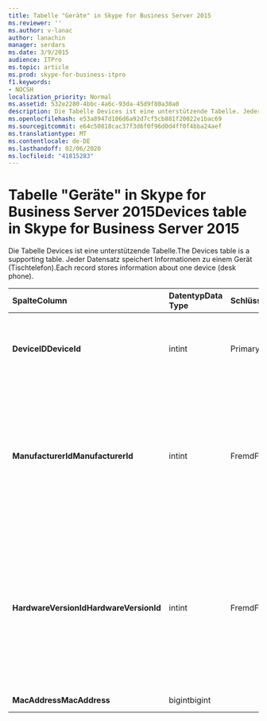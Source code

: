 ```yaml
---
title: Tabelle "Geräte" in Skype for Business Server 2015
ms.reviewer: ''
ms.author: v-lanac
author: lanachin
manager: serdars
ms.date: 3/9/2015
audience: ITPro
ms.topic: article
ms.prod: skype-for-business-itpro
f1.keywords:
- NOCSH
localization_priority: Normal
ms.assetid: 532e2280-4bbc-4a6c-93da-45d9f80a30a0
description: Die Tabelle Devices ist eine unterstützende Tabelle. Jeder Datensatz speichert Informationen zu einem Gerät (Tischtelefon).
ms.openlocfilehash: e53a8947d106d6a92d7cf5cb881f20022e1bac69
ms.sourcegitcommit: e64c50818cac37f3d6f0f96d0d4ff0f4bba24aef
ms.translationtype: MT
ms.contentlocale: de-DE
ms.lasthandoff: 02/06/2020
ms.locfileid: "41815283"
---
```

# <a name="devices-table-in-skype-for-business-server-2015"></a><span data-ttu-id="b4178-104">Tabelle "Geräte" in Skype for Business Server 2015</span><span class="sxs-lookup"><span data-stu-id="b4178-104">Devices table in Skype for Business Server 2015</span></span>
 
<span data-ttu-id="b4178-105">Die Tabelle Devices ist eine unterstützende Tabelle.</span><span class="sxs-lookup"><span data-stu-id="b4178-105">The Devices table is a supporting table.</span></span> <span data-ttu-id="b4178-106">Jeder Datensatz speichert Informationen zu einem Gerät (Tischtelefon).</span><span class="sxs-lookup"><span data-stu-id="b4178-106">Each record stores information about one device (desk phone).</span></span>
  
|<span data-ttu-id="b4178-107">**Spalte**</span><span class="sxs-lookup"><span data-stu-id="b4178-107">**Column**</span></span>|<span data-ttu-id="b4178-108">**Datentyp**</span><span class="sxs-lookup"><span data-stu-id="b4178-108">**Data Type**</span></span>|<span data-ttu-id="b4178-109">**Schlüssel/Index**</span><span class="sxs-lookup"><span data-stu-id="b4178-109">**Key/Index**</span></span>|<span data-ttu-id="b4178-110">**Details**</span><span class="sxs-lookup"><span data-stu-id="b4178-110">**Details**</span></span>|
|:-----|:-----|:-----|:-----|
|<span data-ttu-id="b4178-111">**DeviceID**</span><span class="sxs-lookup"><span data-stu-id="b4178-111">**DeviceId**</span></span> <br/> |<span data-ttu-id="b4178-112">int</span><span class="sxs-lookup"><span data-stu-id="b4178-112">int</span></span>  <br/> |<span data-ttu-id="b4178-113">Primary</span><span class="sxs-lookup"><span data-stu-id="b4178-113">Primary</span></span>  <br/> |<span data-ttu-id="b4178-114">Eindeutige Nummer, die diese Hardware Version kennzeichnet.</span><span class="sxs-lookup"><span data-stu-id="b4178-114">Unique number identifying this hardware version.</span></span>  <br/> |
|<span data-ttu-id="b4178-115">**ManufacturerId**</span><span class="sxs-lookup"><span data-stu-id="b4178-115">**ManufacturerId**</span></span> <br/> |<span data-ttu-id="b4178-116">int</span><span class="sxs-lookup"><span data-stu-id="b4178-116">int</span></span>  <br/> |<span data-ttu-id="b4178-117">Fremd</span><span class="sxs-lookup"><span data-stu-id="b4178-117">Foreign</span></span>  <br/> |<span data-ttu-id="b4178-118">Hersteller des Geräts.</span><span class="sxs-lookup"><span data-stu-id="b4178-118">Manufacturer of this device.</span></span> <span data-ttu-id="b4178-119">Weitere Informationen finden Sie [in der Tabelle "Hersteller" in Skype for Business Server 2015](manufacturers.md) .</span><span class="sxs-lookup"><span data-stu-id="b4178-119">See the [Manufacturers table in Skype for Business Server 2015](manufacturers.md) for more information.</span></span> <br/> |
|<span data-ttu-id="b4178-120">**HardwareVersionId**</span><span class="sxs-lookup"><span data-stu-id="b4178-120">**HardwareVersionId**</span></span> <br/> |<span data-ttu-id="b4178-121">int</span><span class="sxs-lookup"><span data-stu-id="b4178-121">int</span></span>  <br/> |<span data-ttu-id="b4178-122">Fremd</span><span class="sxs-lookup"><span data-stu-id="b4178-122">Foreign</span></span>  <br/> |<span data-ttu-id="b4178-123">Hardware Version dieses Geräts.</span><span class="sxs-lookup"><span data-stu-id="b4178-123">Hardware version of this device.</span></span> <span data-ttu-id="b4178-124">Weitere Informationen finden Sie [in der Tabelle HardwareVersions in Skype for Business Server 2015](hardwareversions.md) .</span><span class="sxs-lookup"><span data-stu-id="b4178-124">See the [HardwareVersions table in Skype for Business Server 2015](hardwareversions.md) for more information.</span></span> <br/> |
|<span data-ttu-id="b4178-125">**MacAddress**</span><span class="sxs-lookup"><span data-stu-id="b4178-125">**MacAddress**</span></span> <br/> |<span data-ttu-id="b4178-126">bigint</span><span class="sxs-lookup"><span data-stu-id="b4178-126">bigint</span></span>  <br/> ||<span data-ttu-id="b4178-127">Mac-Adresse</span><span class="sxs-lookup"><span data-stu-id="b4178-127">MAC Address</span></span>  <br/> |
   

